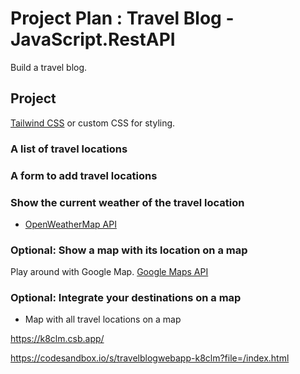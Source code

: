 # Project Plan : Travel Blog - JavaScript.RestAPI

Build a travel blog. 

## Project
[Tailwind CSS](https://tailwindcss.com/) or custom CSS for styling. 

### A list of travel locations

### A form to add travel locations

### Show the current weather of the travel location
* [OpenWeatherMap API](https://openweathermap.org/api)

### Optional: Show a map with its location on a map
Play around with Google Map. [Google Maps API](https://developers.google.com/maps/documentation/javascript/overview) 

### Optional: Integrate your destinations on a map
* Map with all travel locations on a map


https://k8clm.csb.app/

https://codesandbox.io/s/travelblogwebapp-k8clm?file=/index.html
